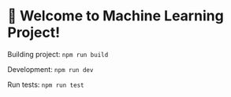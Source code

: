 # 🚀 Welcome to Machine Learning Project!

Building project:
`npm run build`

Development:
`npm run dev`

Run tests:
`npm run test`
